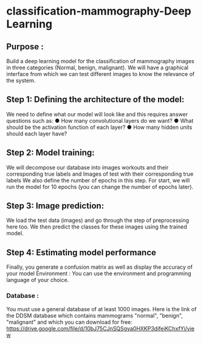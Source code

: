 # classification-mammography-Deep Learning
## Purpose :
Build a deep learning model for the classification of
mammography images in three categories (Normal, benign, malignant).
We will have a graphical interface from which we can test
different images to know the relevance of the system.
## Step 1: Defining the architecture of the model:
We need to define what our model will look like and this requires
answer questions such as:
● How many convolutional layers do we want?
● What should be the activation function of each layer?
● How many hidden units should each layer have?
## Step 2: Model training:
We will decompose our database into images
workouts and their corresponding true labels and Images of
test with their corresponding true labels
We also define the number of epochs in this step. For
start, we will run the model for 10 epochs (you
can change the number of epochs later).
## Step 3: Image prediction:
We load the test data (images) and go through the step of
preprocessing here too. We then predict the classes for these images
using the trained model.

## Step 4: Estimating model performance
Finally, you generate a confusion matrix as well as display the accuracy of
your model
Environment :
You can use the environment and programming language of your
choice.
### Database :

You must use a general database of at least 1000 images.
Here is the link of the DDSM database which contains mammograms
"normal", "benign", "malignant" and which you can download for free:
https://drive.google.com/file/d/10bJ75CJnSQSgya0HXKP3difeiKChxfYi/view
